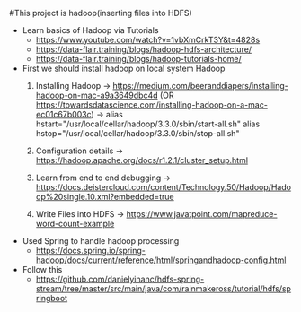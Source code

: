 #This project is hadoop(inserting files into HDFS)
* Learn basics of Hadoop via Tutorials 
    * https://www.youtube.com/watch?v=1vbXmCrkT3Y&t=4828s
    * https://data-flair.training/blogs/hadoop-hdfs-architecture/
    * https://data-flair.training/blogs/hadoop-tutorials-home/
* First we should install hadoop on local system
    Hadoop
    1. Installing Hadoop
    	-> https://medium.com/beeranddiapers/installing-hadoop-on-mac-a9a3649dbc4d (OR https://towardsdatascience.com/installing-hadoop-on-a-mac-ec01c67b003c)
    	-> 	alias hstart="/usr/local/cellar/hadoop/3.3.0/sbin/start-all.sh"
    		alias hstop="/usr/local/cellar/hadoop/3.3.0/sbin/stop-all.sh"
    2.	Configuration details 
    	-> https://hadoop.apache.org/docs/r1.2.1/cluster_setup.html
    
    3. Learn from end to end debugging 
    	-> https://docs.deistercloud.com/content/Technology.50/Hadoop/Hadoop%20single.10.xml?embedded=true
    4. Write Files into HDFS 
    	-> https://www.javatpoint.com/mapreduce-word-count-example
*   Used Spring to handle hadoop processing
    * https://docs.spring.io/spring-hadoop/docs/current/reference/html/springandhadoop-config.html
* Follow this 
    * https://github.com/danielyinanc/hdfs-spring-stream/tree/master/src/main/java/com/rainmakeross/tutorial/hdfs/springboot    
       				
    
    
    
